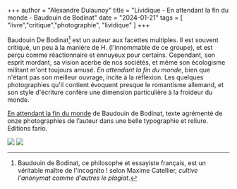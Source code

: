+++
author = "Alexandre Dulaunoy"
title = "Lividique - En attendant la fin du monde - Baudouin de Bodinat"
date = "2024-01-21"
tags = [
    "livre","critique","photographie", "lividique"
]
+++


Baudouin De Bodinat[^1] est un auteur aux facettes multiples. Il est souvent critiqué, un peu à la manière de H. (l'innommable de ce groupe), et est perçu comme réactionnaire et ennuyeux pour certains. Cependant, son esprit mordant, sa vision acerbe de nos sociétés, et même son écologisme militant m'ont toujours amusé. *En attendant la fin du monde*, bien que n'étant pas son meilleur ouvrage, incite à la réflexion. Les quelques photographies qu'il contient évoquent presque le romantisme allemand, et son style d'écriture confère une dimension particulière à la froideur du monde.

[En attendant la fin du monde](https://editionsfario.fr/livre/en-attendant-la-fin-du-monde/) de Baudouin de Bodinat, texte agrémenté de onze photographies de l’auteur dans une belle typographie et reliure. Editions fario.

[^1]: Baudouin de Bodinat, ce philosophe et essayiste français, est un véritable maître de l'incognito ! selon Maxime Catellier, *cultive l'anonymat comme d'autres le plagiat*.

![](/images/bodinat-1.jpeg) ![](/images/bodinat-2.jpeg)
